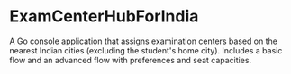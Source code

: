 # ExamCenterHubForIndia
A Go console application that assigns examination centers based on the nearest Indian cities (excluding the student's home city). Includes a basic flow and an advanced flow with preferences and seat capacities.
